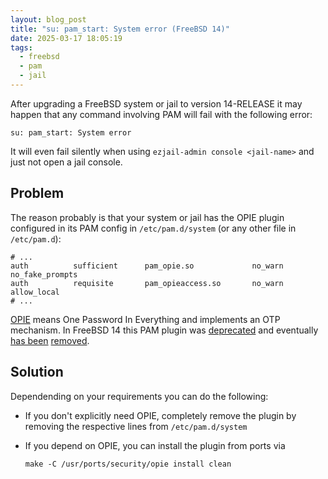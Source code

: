 ```yaml
---
layout: blog_post
title: "su: pam_start: System error (FreeBSD 14)"
date: 2025-03-17 18:05:19
tags:
  - freebsd
  - pam
  - jail
---
```


After upgrading a FreeBSD system or jail to version 14-RELEASE it may happen
that any command involving PAM will fail with the following error:

    su: pam_start: System error

It will even fail silently when using `ezjail-admin console <jail-name>` and
just not open a jail console.

## Problem

The reason probably is that your system or jail has the OPIE plugin
configured in its PAM config in `/etc/pam.d/system` (or any other file in `/etc/pam.d`):

```
# ...
auth          sufficient      pam_opie.so             no_warn no_fake_prompts
auth          requisite       pam_opieaccess.so       no_warn allow_local
# ...
```

[OPIE][opie] means One Password In Everything and implements an OTP mechanism.
In FreeBSD 14 this PAM plugin was [deprecated][deprecated] and eventually
[has been][review] [removed][list].

## Solution

Dependending on your requirements you can do the following:

- If you don't explicitly need OPIE, completely remove the plugin by removing
  the respective lines from `/etc/pam.d/system`
- If you depend on OPIE, you can install the plugin from ports via
      
      make -C /usr/ports/security/opie install clean

[opie]: https://rho.cc/Linux/opie.html
[deprecated]: https://wiki.freebsd.org/DeprecationPlan#FreeBSD_14
[review]: https://reviews.freebsd.org/D36592
[list]: https://lists.freebsd.org/archives/freebsd-security/2022-September/000081.html
[forum]: https://forums.freebsd.org/threads/pam-broken-in-jails-after-update-to-14-0-release.92314/
